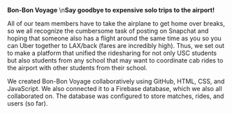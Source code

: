 **Bon-Bon Voyage**
\n**Say goodbye to expensive solo trips to the airport!**

All of our team members have to take the airplane to get home over breaks,
so we all recognize the cumbersome task of posting on Snapchat and hoping that someone also has a flight around the same time as you so you can Uber together to LAX/back 
(fares are incredibly high).
Thus, we set out to make a platform that unified the ridesharing for not only USC students 
but also students from any school that may want to coordinate cab rides to the airport with other students from their school.


We created Bon-Bon Voyage collaboratively using GitHub, HTML, CSS, and JavaScript. 
We also connected it to a Firebase database, which we also all collaborated on.
The database was configured to store matches, rides, and users (so far).
